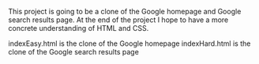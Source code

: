 This project is going to be a clone of the Google homepage and Google search results page. At the end of the project I hope to have a more concrete understanding of HTML and CSS.

indexEasy.html is the clone of the Google homepage
indexHard.html is the clone of the Google search results page
